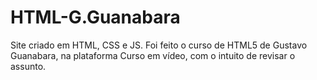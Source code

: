 # HTML-G.Guanabara

Site criado em HTML, CSS e JS. 
Foi feito o curso de HTML5 de Gustavo Guanabara, na plataforma Curso em vídeo, com o intuito de revisar o assunto.   
